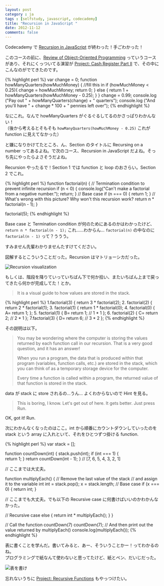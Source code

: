 ```yaml
---
layout: post
category : ja
tags : [selfstudy, javascript, codecademy]
title: "Recursion in JavaScript "
date: 2012-11-12
comments: false
---
```


Codecademy で [Recursion in JavaScript](http://www.codecademy.com/courses/javascript-lesson-205) が終わった！手ごわかった！

このコースの前に、[Review of Object-Oriented Programming](http://www.codecademy.com/courses/intro-to-object-oriented-programming) っていうコースがあり、それにくっついてる演習が [Project: Cash Register Part II](http://www.codecademy.com/courses/cash-register-mark-ii) で、その中にこんなのがでてきたのです。

{% highlight perl %}
var change = 0;
function howManyQuarters(howMuchMoney) {
    //fill this in
    if (howMuchMoney < 0.25){
    	change = howMuchMoney;
    	return 0;
   	} else {
   		return 1 + howManyQuarters(howMuchMoney - 0.25);
   	}
}
change = 0.99;
console.log ("Pay out " + howManyQuarters(change) + " quarters");
console.log ("And you'll have " + change * 100 + " pennies left over"); 
{% endhighlight %}

なにこれ。なんで howManyQuarters がぐるぐるしてるのかさっぱりわかんない！  
（後から考えるとそもそも `howManyQuarters(howMuchMoney - 0.25)` これが function に見えてなかった）

と嫌になりかけてたところ、ん、Section のタイトルに Recursing on a number ってあるよね。で次のコース、Recursion in JavaScript だよね。そっち先にやったらよさそうだよね。

Recursion やったるで！Section 1 では function と loop のおさらい。Section 2 でこれ。  

{% highlight perl %}
function factorial(n) {
  // Termination condition to prevent infinite recursion
  if (n < 0) {
    console.log("Can't make a factorial from a negative number.");
    return;
  }
  // Base case
  if (n === 0) {
    return 1;
  }
  // What's wrong with this picture? Why won't this recursion work?
  return n * factorial(n - 1);
}

factorial(5);
{% endhighlight %}

Base case と Termination condition が何のためにあるのかはわかったけど、  
`return n * factorial(n - 1);` これ……わからん… `factorial(n)` の中なのに `factorial(n - 1)` って？ううう。

すみません先輩わかりませんたすけてください。

図解するとこういうことだった。Recursion はマトリョーシカだった。

![Recursion visualization](http://farm9.staticflickr.com/8484/8178924670_db9ab69d2c_z.jpg)

もしくは、階段を降りていっていちばん下で何か拾い、またいちばん上まで戻ってきたら何かが完成してた！とか。   

> It is a visual guide to how values are stored in the stack.

{% highlight perl %}
1.factorial(3) {
	return 3 * factorial(2);
2.	factorial(2) {
		return 2 * factorial(1);
3.		factorial(1) {
			return 1 * factorial(0);
4.			factorial(0) {
A=				return 1;
			};
5.		factorial(1) {
B=      		return 1; // 1 * 1
     	};
6.	factorial(2) {
C=		return 2; // 2 * 1
   };
7.factorial(3) {
D=	return 6; // 3 * 2
};
{% endhighlight %}


その説明は以下。

> You may be wondering where the computer is storing the values returned by each function call in our recursion. That is a very good question, and it has an answer!
> 
> When you run a program, the data that is produced within that program (variables, function calls, etc.) are stored in the stack, which you can think of as a temporary storage device for the computer.
> 
> Every time a function is called within a program, the returned value of that function is stored in the stack.

data が stack に store されるの...うん... よくわからないので Hint を見る。

> This is boring, I know. Let's get out of here. It gets better. Just press Run.

OK, got it! Run.

次にわかんなくなったのはここ。int から順番にカウントダウンしていったのを stack という array に入れといて、それをひとつずつ掛ける function.

{% highlight perl %}
var stack = [];

function countDown(int) {
  stack.push(int);
  if (int === 1) {	
    return 1;
  }
    return countDown(int - 1);
}
// [7, 6, 5, 4, 3, 2, 1]

// ここまでは大丈夫。

function multiplyEach() {
  // Remove the last value of the stack 
  // and assign it to the variable int
  int = stack.pop();
  x = stack.length;
  // Base case
  if (x === 0) {
    return int;
  }

  // ここまでも大丈夫。でも以下の Recursive case に何書けばいいのかわかんなかった。

  // Recursive case
  else {
	return int * multiplyEach();
  }
}

// Call the function countDown(7)
countDown(7);
// And then print out the value returned by multiplyEach()
console.log(multiplyEach());
{% endhighlight %}


表に書くことを学んだ。書いてみると、あー、そういうことかー！ってわかるのね。  
プログラミングで紙なんて使わないと思ってたけど、紙とペン、だいじだった。

![表を書け](http://farm9.staticflickr.com/8209/8178894649_88a590faca_z.jpg)

忘れないうちに [Project: Recursive Functions](http://www.codecademy.com/courses/javascript-lesson-149/0) もやっつけたい。